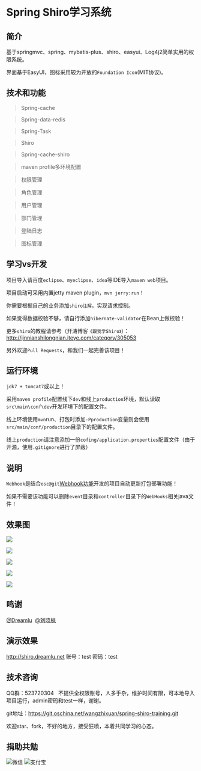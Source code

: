 # Spring Shiro学习系统

## 简介
基于springmvc、spring、mybatis-plus、shiro、easyui、Log4j2简单实用的权限系统。

界面基于EasyUI，图标采用较为开放的`Foundation Icon`(MIT协议)。

## 技术和功能
> Spring-cache

> Spring-data-redis

> Spring-Task

> Shiro

> Spring-cache-shiro

> maven profile多环境配置

> 权限管理

> 角色管理

> 用户管理

> 部门管理

> 登陆日志

> 图标管理

## 学习vs开发
项目导入请百度`eclipse`、`myeclipse`、`idea`等IDE导入`maven web`项目。

项目启动可采用内置jetty maven plugin，`mvn jerry:run`！

你需要根据自己的业务添加`shiro注解`，实现请求控制。

如果觉得数据校验不够，请自行添加`hibernate-validator`在Bean上做校验！

更多`shiro`的教程请参考（开涛博客`《跟我学Shiro》`）：http://jinnianshilongnian.iteye.com/category/305053

另外欢迎`Pull Requests`，和我们一起完善该项目！

## 运行环境
`jdk7 + tomcat7`或以上！

采用`maven profile`配置线下`dev`和线上`production`环境，默认读取`src\main\conf\dev`开发环境下的配置文件。

线上环境使用`mvn`run、打包时添加`-Pproduction`变量则会使用`src/main/conf/production`目录下的配置文件。

线上`production`请注意添加一份`cofing/application.properties`配置文件（由于开源，使用`.gitignore`进行了屏蔽）

## 说明
`Webhook`是结合`osc@git`[Webhook功能](http://git.mydoc.io/?t=83172)开发的项目自动更新打包部署功能！

如果不需要该功能可以删除`event`目录和`controller`目录下的`WebHooks`相关java文件！

## 效果图
<p>
<img src="http://static.oschina.net/uploads/img/201512/06161620_HLY6.jpg"/>
</p>
<p>
<img src="http://static.oschina.net/uploads/img/201512/06161621_NIlr.jpg"/>
</p>
<p>
<img src="http://static.oschina.net/uploads/img/201512/06161621_63ZV.jpg"/>
</p>
<p>
<img src="http://static.oschina.net/uploads/img/201512/06164718_18nx.jpg"/>
</p>
<p>
<img src="http://static.oschina.net/uploads/img/201512/06161621_NiiM.jpg"/>
</p>

## 鸣谢
<p>
<a href="http://my.oschina.net/qq596392912" target="_blank">@Dreamlu</a>&nbsp;
<a href="http://my.oschina.net/u/993551" target="_blank">@刘晓枫</a>
</p>

## 演示效果
<p>
<a href="http://shiro.dreamlu.net" target="_blank">http://shiro.dreamlu.net</a> 账号：test 密码：test
</p>

## 技术咨询
<p>
QQ群：523720304 &nbsp; 不提供全权限账号，人多手杂，维护时间有限，可本地导入项目运行，admin密码和test一样，谢谢。
</p>
<p>
git地址：<a href="https://git.oschina.net/wangzhixuan/spring-shiro-training.git" target="_blank">https://git.oschina.net/wangzhixuan/spring-shiro-training.git</a>
</p>
<p>
欢迎star、fork，不好的地方，接受狂喷，本着共同学习的心态。
</p>

## 捐助共勉
<p>
<img src="http://ww2.sinaimg.cn/small/907f4c96jw1f3sjdhn1dcj208w0aiq3d.jpg" alt="微信" />
<img src="http://ww3.sinaimg.cn/small/907f4c96jw1f3sjdhkn0rj20by0byq33.jpg" alt="支付宝" />
</p>

